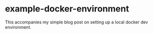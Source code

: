# example-docker-environment
This accompanies my simple blog post on setting up a local docker dev environment.
